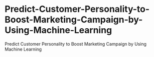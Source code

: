 # Predict-Customer-Personality-to-Boost-Marketing-Campaign-by-Using-Machine-Learning
Predict Customer Personality to Boost Marketing Campaign by Using Machine Learning
